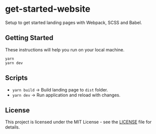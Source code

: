 # get-started-website

Setup to get started landing pages with Webpack, SCSS and Babel.

## Getting Started

These instructions will help you run on your local machine.
```
yarn
yarn dev
```

## Scripts

- `yarn build` -> Build landing page to `dist` folder.
- `yarn dev` -> Run application and reload with changes.

## License

This project is licensed under the MIT License - see the [LICENSE](LICENSE) file for details.
